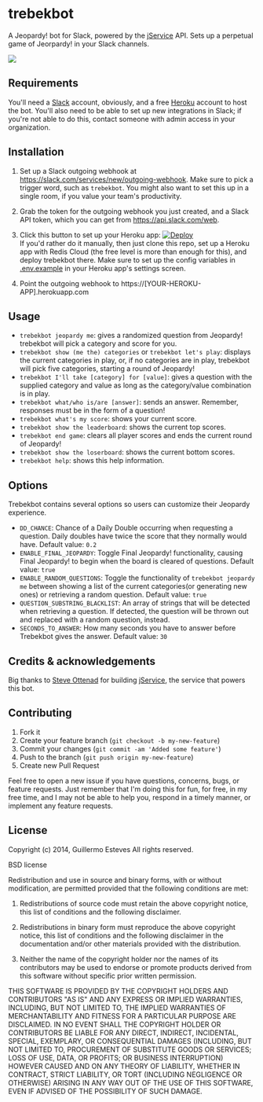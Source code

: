 # trebekbot

A Jeopardy! bot for Slack, powered by the [jService](http://jservice.io/) API. Sets up a perpetual game of Jeorpardy! in your Slack channels.

![](http://i.imgur.com/BjMDf6Z.png)

## Requirements

You'll need a [Slack](https://slack.com) account, obviously, and a free [Heroku](https://www.heroku.com/) account to host the bot. You'll also need to be able to set up new integrations in Slack; if you're not able to do this, contact someone with admin access in your organization.

## Installation

1. Set up a Slack outgoing webhook at https://slack.com/services/new/outgoing-webhook. Make sure to pick a trigger word, such as `trebekbot`. You might also want to set this up in a single room, if you value your team's productivity.

2. Grab the token for the outgoing webhook you just created, and a Slack API token, which you can get from https://api.slack.com/web.

3. Click this button to set up your Heroku app: [![Deploy](https://www.herokucdn.com/deploy/button.svg)](https://heroku.com/deploy)   
If you'd rather do it manually, then just clone this repo, set up a Heroku app with Redis Cloud (the free level is more than enough for this), and deploy trebekbot there. Make sure to set up the config variables in
[.env.example](https://github.com/gesteves/trebekbot/blob/master/.env.example) in your Heroku app's settings screen.

4. Point the outgoing webhook to https://[YOUR-HEROKU-APP].herokuapp.com

## Usage

* `trebekbot jeopardy me`: gives a randomized question from Jeopardy! trebekbot will pick a category and score for you.
* `trebekbot show (me the) categories` or `trebekbot let's play`: displays the current categories in play, or, if no categories are in play, trebekbot will pick five categories, starting a round of Jeopardy!
* `trebekbot I'll take [category] for [value]`: gives a question with the supplied category and value as long as the category/value combination is in play.
* `trebekbot what/who is/are [answer]`: sends an answer. Remember, responses must be in the form of a question!
* `trebekbot what's my score`: shows your current score.
* `trebekbot show the leaderboard`: shows the current top scores.
* `trebekbot end game`: clears all player scores and ends the current round of Jeopardy!
* `trebekbot show the loserboard`: shows the current bottom scores.
* `trebekbot help`: shows this help information.

## Options

Trebekbot contains several options so users can customize their Jeopardy experience.

* `DD_CHANCE`: Chance of a Daily Double occurring when requesting a question. Daily doubles have twice the score that they normally would have. Default value: `0.2`
* `ENABLE_FINAL_JEOPARDY`: Toggle Final Jeopardy! functionality, causing Final Jeopardy! to begin when the board is cleared of questions. Default value: `true`
* `ENABLE_RANDOM_QUESTIONS`: Toggle the functionality of `trebekbot jeopardy me` between showing a list of the current categories(or generating new ones) or retrieving a random question. Default value: `true`
* `QUESTION_SUBSTRING_BLACKLIST`: An array of strings that will be detected when retrieving a question. If detected, the question will be thrown out and replaced with a random question, instead.
* `SECONDS_TO_ANSWER`: How many seconds you have to answer before Trebekbot gives the answer. Default value: `30`

## Credits & acknowledgements

Big thanks to [Steve Ottenad](https://github.com/sottenad) for building [jService](http://jservice.io/), the service that powers this bot.

## Contributing

1. Fork it
2. Create your feature branch (`git checkout -b my-new-feature`)
3. Commit your changes (`git commit -am 'Added some feature'`)
4. Push to the branch (`git push origin my-new-feature`)
5. Create new Pull Request

Feel free to open a new issue if you have questions, concerns, bugs, or feature requests. Just remember that I'm doing this for fun, for free, in my free time, and I may not be able to help you, respond in a timely manner, or implement any feature requests.

## License

Copyright (c) 2014, Guillermo Esteves
All rights reserved.

BSD license

Redistribution and use in source and binary forms, with or without modification, are permitted provided that the following conditions are met:

1. Redistributions of source code must retain the above copyright notice, this list of conditions and the following disclaimer.

2. Redistributions in binary form must reproduce the above copyright notice, this list of conditions and the following disclaimer in the documentation and/or other materials provided with the distribution.

3. Neither the name of the copyright holder nor the names of its contributors may be used to endorse or promote products derived from this software without specific prior written permission.

THIS SOFTWARE IS PROVIDED BY THE COPYRIGHT HOLDERS AND CONTRIBUTORS "AS IS" AND ANY EXPRESS OR IMPLIED WARRANTIES, INCLUDING, BUT NOT LIMITED TO, THE IMPLIED WARRANTIES OF MERCHANTABILITY AND FITNESS FOR A PARTICULAR PURPOSE ARE DISCLAIMED. IN NO EVENT SHALL THE COPYRIGHT HOLDER OR CONTRIBUTORS BE LIABLE FOR ANY DIRECT, INDIRECT, INCIDENTAL, SPECIAL, EXEMPLARY, OR CONSEQUENTIAL DAMAGES (INCLUDING, BUT NOT LIMITED TO, PROCUREMENT OF SUBSTITUTE GOODS OR SERVICES; LOSS OF USE, DATA, OR PROFITS; OR BUSINESS INTERRUPTION) HOWEVER CAUSED AND ON ANY THEORY OF LIABILITY, WHETHER IN CONTRACT, STRICT LIABILITY, OR TORT (INCLUDING NEGLIGENCE OR OTHERWISE) ARISING IN ANY WAY OUT OF THE USE OF THIS SOFTWARE, EVEN IF ADVISED OF THE POSSIBILITY OF SUCH DAMAGE.
